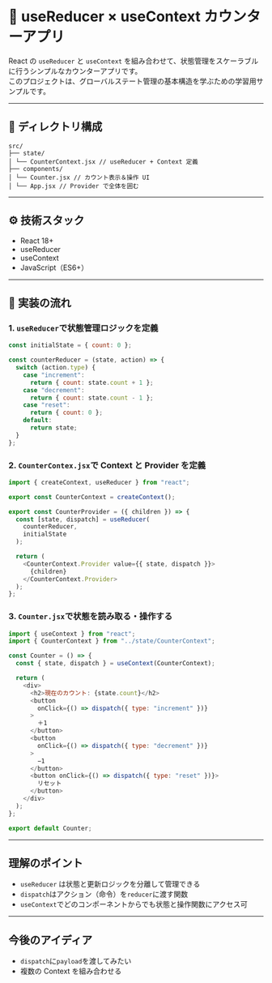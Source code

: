 # 🧠 useReducer × useContext カウンターアプリ

React の `useReducer` と `useContext` を組み合わせて、状態管理をスケーラブルに行うシンプルなカウンターアプリです。  
このプロジェクトは、グローバルステート管理の基本構造を学ぶための学習用サンプルです。

---

## 📁 ディレクトリ構成

```
src/
├── state/
│ └── CounterContext.jsx // useReducer + Context 定義
├── components/
│ └── Counter.jsx // カウント表示＆操作 UI
│ └── App.jsx // Provider で全体を囲む
```

---

## ⚙️ 技術スタック

- React 18+
- useReducer
- useContext
- JavaScript（ES6+）

---

## 🚀 実装の流れ

### 1. `useReducer`で状態管理ロジックを定義

```js
const initialState = { count: 0 };

const counterReducer = (state, action) => {
  switch (action.type) {
    case "increment":
      return { count: state.count + 1 };
    case "decrement":
      return { count: state.count - 1 };
    case "reset":
      return { count: 0 };
    default:
      return state;
  }
};
```

### 2. `CounterContex.jsx`で Context と Provider を定義

```js
import { createContext, useReducer } from "react";

export const CounterContext = createContext();

export const CounterProvider = ({ children }) => {
  const [state, dispatch] = useReducer(
    counterReducer,
    initialState
  );

  return (
    <CounterContext.Provider value={{ state, dispatch }}>
      {children}
    </CounterContext.Provider>
  );
};
```

### 3. `Counter.jsx`で状態を読み取る・操作する

```js
import { useContext } from "react";
import { CounterContext } from "../state/CounterContext";

const Counter = () => {
  const { state, dispatch } = useContext(CounterContext);

  return (
    <div>
      <h2>現在のカウント: {state.count}</h2>
      <button
        onClick={() => dispatch({ type: "increment" })}
      >
        ＋1
      </button>
      <button
        onClick={() => dispatch({ type: "decrement" })}
      >
        −1
      </button>
      <button onClick={() => dispatch({ type: "reset" })}>
        リセット
      </button>
    </div>
  );
};

export default Counter;
```

---

## 理解のポイント

- `useReducer` は状態と更新ロジックを分離して管理できる
- `dispatch`はアクション（命令）を`reducer`に渡す関数
- `useContext`でどのコンポーネントからでも状態と操作関数にアクセス可

---

## 今後のアイディア

- `dispatch`に`payload`を渡してみたい
- 複数の Context を組み合わせる
